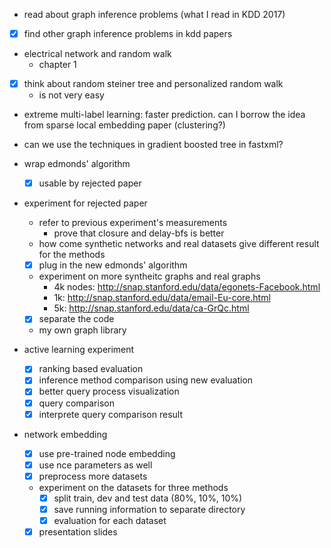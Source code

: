 - read about graph inference problems (what I read in KDD 2017)

- [X] find other graph inference problems in kdd papers

- electrical network and random walk
  - chapter 1

- [X] think about random steiner tree and personalized random walk
  - is not very easy

- extreme multi-label learning: faster prediction. can I borrow the idea from sparse local embedding paper (clustering?)

- can we use the techniques in gradient boosted tree in fastxml? 

- wrap edmonds' algorithm
  - [X] usable by rejected paper

- experiment for rejected paper
  - refer to previous experiment's measurements 
    - prove that closure and delay-bfs is better
  - how come synthetic networks and real datasets give different result for the methods
  - [X] plug in the new edmonds' algorithm
  - experiment on more syntheitc graphs and real graphs
    - 4k nodes: http://snap.stanford.edu/data/egonets-Facebook.html
    - 1k: http://snap.stanford.edu/data/email-Eu-core.html
    - 5k: http://snap.stanford.edu/data/ca-GrQc.html
  - [X] separate the code
  - my own graph library


- active learning experiment
  - [X] ranking based evaluation
  - [X] inference method comparison using new evaluation
  - [X] better query process visualization
  - [X] query comparison
  - [X] interprete query comparison result

- network embedding
  - [X] use pre-trained node embedding
  - [X] use nce parameters as well
  - [X] preprocess more datasets
  - experiment on the datasets for three methods
    - [X] split train, dev and test data (80%, 10%, 10%)
    - [X] save running information to separate directory
    - [X] evaluation for each dataset
  - [X] presentation slides